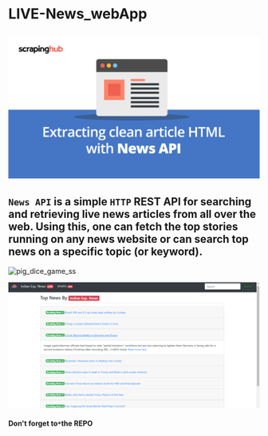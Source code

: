 # LIVE-News_webApp
## ![Demo](https://github.com/aritrochakraborty29/Live-News-Website/blob/main/2g.gif)

## `News API` is a simple `HTTP` REST API for searching and retrieving live news articles from all over the web. Using this, one can fetch the top stories running on any news website or can search top news on a specific topic (or keyword).

![pig_dice_game_ss](https://github.com/aritrochakraborty29/Live-News-Website/blob/main/20201211_234424.gif)

![REsponsive_site](https://github.com/aritrochakraborty29/Live-News-Website/blob/main/Capture1.PNG)


#### Don't forget to` * `the REPO
